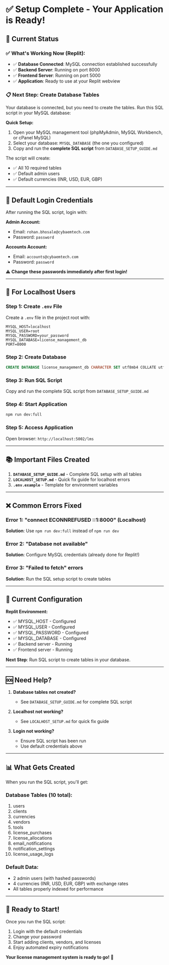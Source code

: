 # ✅ Setup Complete - Your Application is Ready!

## 🎉 Current Status

### ✅ What's Working Now (Replit):
- ✅ **Database Connected**: MySQL connection established successfully
- ✅ **Backend Server**: Running on port 8000
- ✅ **Frontend Server**: Running on port 5000  
- ✅ **Application**: Ready to use at your Replit webview

### 📋 Next Step: Create Database Tables

Your database is connected, but you need to create the tables. Run this SQL script in your MySQL database:

**Quick Setup:**
1. Open your MySQL management tool (phpMyAdmin, MySQL Workbench, or cPanel MySQL)
2. Select your database: `MYSQL_DATABASE` (the one you configured)
3. Copy and run the **complete SQL script** from `DATABASE_SETUP_GUIDE.md`

The script will create:
- ✅ All 10 required tables
- ✅ Default admin users
- ✅ Default currencies (INR, USD, EUR, GBP)

---

## 🔐 Default Login Credentials

After running the SQL script, login with:

**Admin Account:**
- Email: `rohan.bhosale@cybaemtech.com`
- Password: `password`

**Accounts Account:**
- Email: `accounts@cybaemtech.com`
- Password: `password`

⚠️ **Change these passwords immediately after first login!**

---

## 🚀 For Localhost Users

### Step 1: Create `.env` File
Create a `.env` file in the project root with:

```env
MYSQL_HOST=localhost
MYSQL_USER=root
MYSQL_PASSWORD=your_password
MYSQL_DATABASE=license_management_db
PORT=8000
```

### Step 2: Create Database
```sql
CREATE DATABASE license_management_db CHARACTER SET utf8mb4 COLLATE utf8mb4_unicode_ci;
```

### Step 3: Run SQL Script
Copy and run the complete SQL script from `DATABASE_SETUP_GUIDE.md`

### Step 4: Start Application
```bash
npm run dev:full
```

### Step 5: Access Application
Open browser: `http://localhost:5002/lms`

---

## 📚 Important Files Created

1. **`DATABASE_SETUP_GUIDE.md`** - Complete SQL setup with all tables
2. **`LOCALHOST_SETUP.md`** - Quick fix guide for localhost errors
3. **`.env.example`** - Template for environment variables

---

## ❌ Common Errors Fixed

### Error 1: "connect ECONNREFUSED ::1:8000" (Localhost)
**Solution**: Use `npm run dev:full` instead of `npm run dev`

### Error 2: "Database not available" 
**Solution**: Configure MySQL credentials (already done for Replit!)

### Error 3: "Failed to fetch" errors
**Solution**: Run the SQL setup script to create tables

---

## 🔄 Current Configuration

**Replit Environment:**
- ✅ MYSQL_HOST - Configured
- ✅ MYSQL_USER - Configured  
- ✅ MYSQL_PASSWORD - Configured
- ✅ MYSQL_DATABASE - Configured
- ✅ Backend server - Running
- ✅ Frontend server - Running

**Next Step**: Run SQL script to create tables in your database.

---

## 🆘 Need Help?

1. **Database tables not created?**
   - See `DATABASE_SETUP_GUIDE.md` for complete SQL script

2. **Localhost not working?**
   - See `LOCALHOST_SETUP.md` for quick fix guide

3. **Login not working?**
   - Ensure SQL script has been run
   - Use default credentials above

---

## 📊 What Gets Created

When you run the SQL script, you'll get:

### Database Tables (10 total):
1. users
2. clients  
3. currencies
4. vendors
5. tools
6. license_purchases
7. license_allocations
8. email_notifications
9. notification_settings
10. license_usage_logs

### Default Data:
- 2 admin users (with hashed passwords)
- 4 currencies (INR, USD, EUR, GBP) with exchange rates
- All tables properly indexed for performance

---

## 🎯 Ready to Start!

Once you run the SQL script:
1. Login with the default credentials
2. Change your password
3. Start adding clients, vendors, and licenses
4. Enjoy automated expiry notifications

**Your license management system is ready to go!** 🚀

